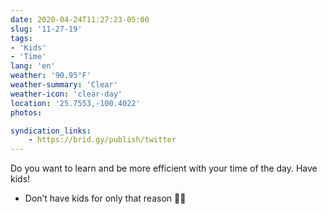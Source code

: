 ```yaml
---
date: 2020-04-24T11:27:23-05:00
slug: '11-27-19'
tags:
- 'Kids'
- 'Time'
lang: 'en'
weather: '90.95°F'
weather-summary: 'Clear'
weather-icon: 'clear-day'
location: '25.7553,-100.4022'
photos:

syndication_links:
    - https://brid.gy/publish/twitter
---
```

Do you want to learn and be more efficient with your time of the day. Have kids!



* Don’t have kids for only that reason 🙏🏼

  
